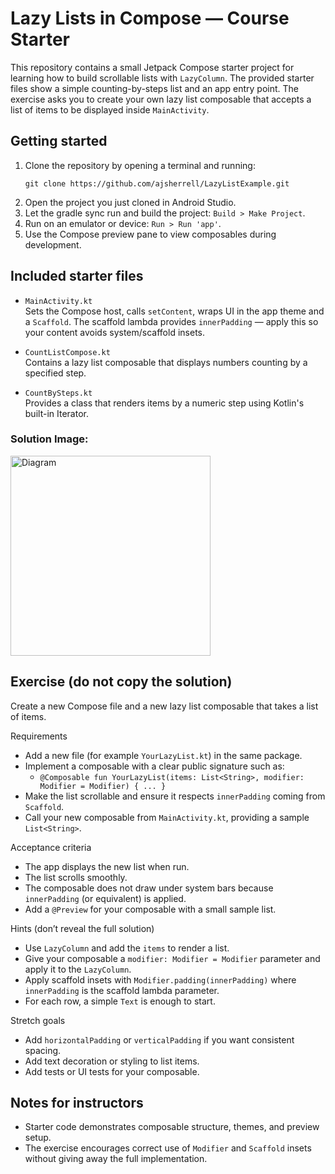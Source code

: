 # Lazy Lists in Compose — Course Starter

This repository contains a small Jetpack Compose starter project for learning how to build 
scrollable lists with `LazyColumn`. The provided starter files show a simple counting-by-steps list 
and an app entry point. The exercise asks you to create your own lazy list composable that accepts
a list of items to be displayed inside `MainActivity`.

## Getting started

1. Clone the repository by opening a terminal and running:
   ```
   git clone https://github.com/ajsherrell/LazyListExample.git
2. Open the project you just cloned in Android Studio.
3. Let the gradle sync run and build the project: `Build > Make Project`.
4. Run on an emulator or device: `Run > Run 'app'`.
5. Use the Compose preview pane to view composables during development.

## Included starter files

- `MainActivity.kt`  
  Sets the Compose host, calls `setContent`, wraps UI in the app theme and a `Scaffold`.
The scaffold lambda provides `innerPadding` — apply this so your content avoids system/scaffold insets.

- `CountListCompose.kt`  
  Contains a lazy list composable that displays numbers counting by a specified step.

- `CountBySteps.kt`  
  Provides a class that renders items by a numeric step using Kotlin's built-in Iterator.

### Solution Image:
<img src="images/solutionState.png" alt="Diagram" width="320" />

## Exercise (do not copy the solution)

Create a new Compose file and a new lazy list composable that takes a list of items.

Requirements
- Add a new file (for example `YourLazyList.kt`) in the same package.
- Implement a composable with a clear public signature such as:
    - `@Composable fun YourLazyList(items: List<String>, modifier: Modifier = Modifier) { ... }`
- Make the list scrollable and ensure it respects `innerPadding` coming from `Scaffold`.
- Call your new composable from `MainActivity.kt`, providing a sample `List<String>`.

Acceptance criteria
- The app displays the new list when run.
- The list scrolls smoothly.
- The composable does not draw under system bars because `innerPadding` (or equivalent) is applied.
- Add a `@Preview` for your composable with a small sample list.

Hints (don’t reveal the full solution)
- Use `LazyColumn` and add the `items` to render a list.
- Give your composable a `modifier: Modifier = Modifier` parameter and apply it to the `LazyColumn`.
- Apply scaffold insets with `Modifier.padding(innerPadding)` where `innerPadding` is the scaffold lambda parameter.
- For each row, a simple `Text` is enough to start.

Stretch goals
- Add `horizontalPadding` or `verticalPadding` if you want consistent spacing.
- Add text decoration or styling to list items.
- Add tests or UI tests for your composable.

## Notes for instructors
- Starter code demonstrates composable structure, themes, and preview setup.
- The exercise encourages correct use of `Modifier` and `Scaffold` insets without giving away the full implementation.
